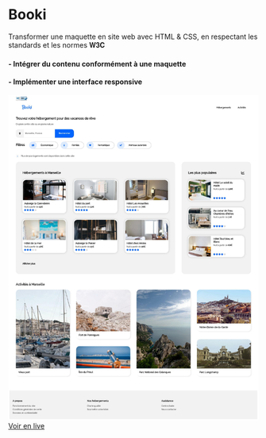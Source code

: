 # Booki
Transformer une maquette en site web avec HTML &amp; CSS,
en respectant les standards et les normes 𝐖𝟑𝐂
#### - Intégrer du contenu conformément à une maquette
#### - Implémenter une interface responsive
![Image d'exemple](bookiMockup.jpg)
[Voir en live](https://brival-m.github.io/booki/)


